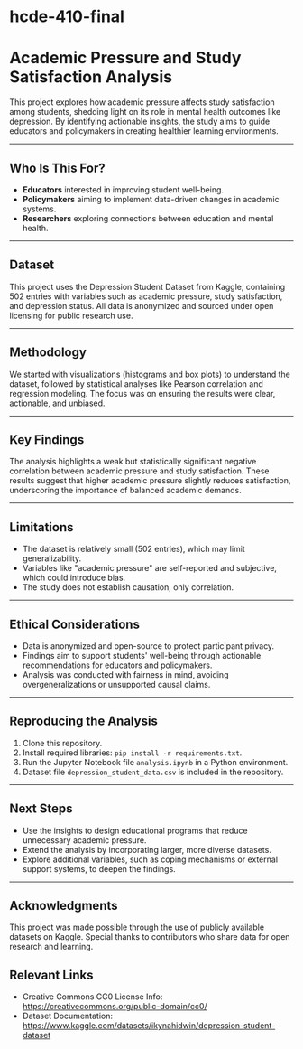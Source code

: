 # hcde-410-final

# Academic Pressure and Study Satisfaction Analysis

This project explores how academic pressure affects study satisfaction among students, shedding light on its role in mental health outcomes like depression. By identifying actionable insights, the study aims to guide educators and policymakers in creating healthier learning environments.

---

## Who Is This For?
- **Educators** interested in improving student well-being.
- **Policymakers** aiming to implement data-driven changes in academic systems.
- **Researchers** exploring connections between education and mental health.

---

## Dataset
This project uses the Depression Student Dataset from Kaggle, containing 502 entries with variables such as academic pressure, study satisfaction, and depression status. All data is anonymized and sourced under open licensing for public research use.

---

## Methodology
We started with visualizations (histograms and box plots) to understand the dataset, followed by statistical analyses like Pearson correlation and regression modeling. The focus was on ensuring the results were clear, actionable, and unbiased.

---

## Key Findings
The analysis highlights a weak but statistically significant negative correlation between academic pressure and study satisfaction. These results suggest that higher academic pressure slightly reduces satisfaction, underscoring the importance of balanced academic demands.


---

## Limitations
- The dataset is relatively small (502 entries), which may limit generalizability.
- Variables like "academic pressure" are self-reported and subjective, which could introduce bias.
- The study does not establish causation, only correlation.

---

## Ethical Considerations
- Data is anonymized and open-source to protect participant privacy.
- Findings aim to support students' well-being through actionable recommendations for educators and policymakers.
- Analysis was conducted with fairness in mind, avoiding overgeneralizations or unsupported causal claims.

---

## Reproducing the Analysis
1. Clone this repository.
2. Install required libraries: `pip install -r requirements.txt`.
3. Run the Jupyter Notebook file `analysis.ipynb` in a Python environment.
4. Dataset file `depression_student_data.csv` is included in the repository.

---

## Next Steps
- Use the insights to design educational programs that reduce unnecessary academic pressure.
- Extend the analysis by incorporating larger, more diverse datasets.
- Explore additional variables, such as coping mechanisms or external support systems, to deepen the findings.

---

## Acknowledgments
This project was made possible through the use of publicly available datasets on Kaggle. Special thanks to contributors who share data for open research and learning.

## Relevant Links
- Creative Commons CC0 License Info: https://creativecommons.org/public-domain/cc0/
- Dataset Documentation: https://www.kaggle.com/datasets/ikynahidwin/depression-student-dataset
